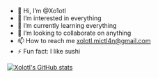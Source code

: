 - 👋 Hi, I’m @Xo1otl
- 👀 I’m interested in everything
- 🌱 I’m currently learning everything
- 💞️ I’m looking to collaborate on anything
- 📫 How to reach me xolotl.mictl4n@gmail.com
- ⚡ Fun fact: I like sushi

[![Xolotl's GitHub stats](https://github-readme-stats.vercel.app/api?username=Xo1otl)](https://github.com/anuraghazra/github-readme-stats)
